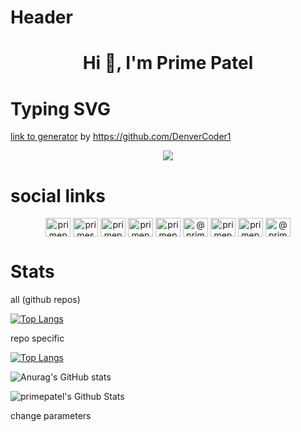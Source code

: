 # Header

<h1 align="center">Hi 👋, I'm Prime Patel</h1>

# Typing SVG

[link to generator](https://readme-typing-svg.demolab.com/demo/) by https://github.com/DenverCoder1

<p align="center">
<img src="https://readme-typing-svg.demolab.com?font=Fira+Code&size=30&pause=1000&width=500&lines=My+name+is+Manish+Patel.;A+Passionate+Programmer;An+Occasional+Magician;A+Future+Mathematician;An+Intellectual+Kshatriya;Going+to+be+Data+Scientist">
</p>

# social links

<p align="center">
<a href="https://dev.to/primepatel" target="blank"><img align="center" src="https://raw.githubusercontent.com/rahuldkjain/github-profile-readme-generator/master/src/images/icons/Social/devto.svg" alt="primepatel" height="30" width="40" /></a>
<a href="https://twitter.com/primespatel" target="blank"><img align="center" src="https://raw.githubusercontent.com/rahuldkjain/github-profile-readme-generator/master/src/images/icons/Social/twitter.svg" alt="primespatel" height="30" width="40" /></a>
<a href="https://linkedin.com/in/primepatel" target="blank"><img align="center" src="https://raw.githubusercontent.com/rahuldkjain/github-profile-readme-generator/master/src/images/icons/Social/linked-in-alt.svg" alt="primepatel" height="30" width="40" /></a>
<a href="https://kaggle.com/primepatel" target="blank"><img align="center" src="https://raw.githubusercontent.com/rahuldkjain/github-profile-readme-generator/master/src/images/icons/Social/kaggle.svg" alt="primepatel" height="30" width="40" /></a>
<a href="https://instagram.com/primepatel_" target="blank"><img align="center" src="https://raw.githubusercontent.com/rahuldkjain/github-profile-readme-generator/master/src/images/icons/Social/instagram.svg" alt="primepatel_" height="30" width="40" /></a>
<a href="https://medium.com/@primepatel" target="blank"><img align="center" src="https://raw.githubusercontent.com/rahuldkjain/github-profile-readme-generator/master/src/images/icons/Social/medium.svg" alt="@primepatel" height="30" width="40" /></a>
<a href="https://www.codechef.com/users/primepatel" target="blank"><img align="center" src="https://cdn.jsdelivr.net/npm/simple-icons@3.1.0/icons/codechef.svg" alt="primepatel" height="30" width="40" /></a>
<a href="https://www.hackerrank.com/primepatel" target="blank"><img align="center" src="https://raw.githubusercontent.com/rahuldkjain/github-profile-readme-generator/master/src/images/icons/Social/hackerrank.svg" alt="primepatel" height="30" width="40" /></a>
<a href="https://www.hackerearth.com/@primepatel" target="blank"><img align="center" src="https://raw.githubusercontent.com/rahuldkjain/github-profile-readme-generator/master/src/images/icons/Social/hackerearth.svg" alt="@primepatel" height="30" width="40" /></a>
</p>

# Stats

all (github repos)

[![Top Langs](https://github-readme-stats.vercel.app/api/top-langs/?username=anuraghazra)](https://github.com/anuraghazra/github-readme-stats)

repo specific 

[![Top Langs](https://github-readme-stats.vercel.app/api/top-langs/?username=anuraghazra&exclude_repo=github-readme-stats,anuraghazra.github.io)](https://github.com/anuraghazra/github-readme-stats)

![Anurag's GitHub stats](https://github-readme-stats.vercel.app/api?username=primepatel&show_icons=true&theme=dark)

<img alt="primepatel's Github Stats" src="https://github-readme-stats.vercel.app/api/?username=primepatel&show_icons=true&include_all_commits=true&count_private=true&theme=react&hide_border=true&bg_color=1F222E&title_color=F85D7F&icon_color=F8D866"/>


change parameters